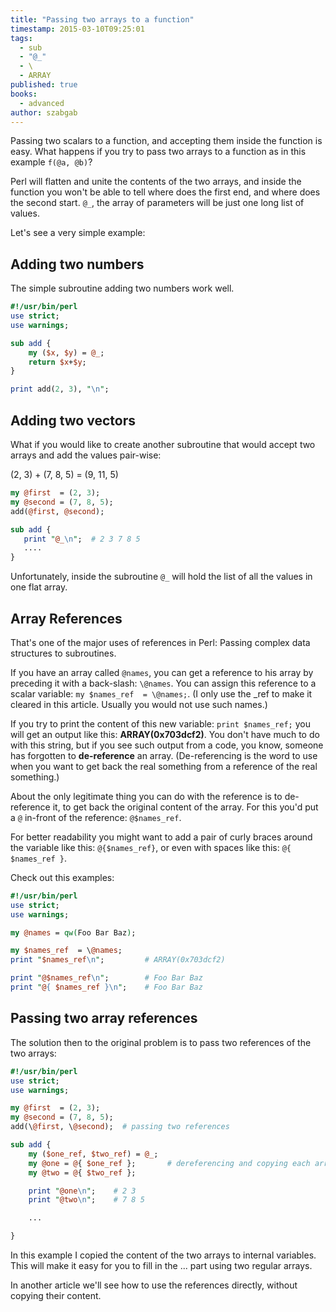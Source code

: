 ```yaml
---
title: "Passing two arrays to a function"
timestamp: 2015-03-10T09:25:01
tags:
  - sub
  - "@_"
  - \
  - ARRAY
published: true
books:
  - advanced
author: szabgab
---
```



Passing two scalars to a function, and accepting them inside the function is easy.
What happens if you try to pass two arrays to a function as in this example `f(@a, @b)`?

Perl will flatten and unite the contents of the two arrays, and inside the function
you won't be able to tell where does the first end, and where does the second start.
`@_`, the array of parameters will be just one long list of values.


Let's see a very simple example:

## Adding two numbers

The simple subroutine adding two numbers work well.

```perl
#!/usr/bin/perl
use strict;
use warnings;

sub add {
    my ($x, $y) = @_;
    return $x+$y;
}

print add(2, 3), "\n";
```


## Adding two vectors

What if you would like to create another subroutine that would accept two arrays and
add the values pair-wise:

(2, 3) + (7, 8, 5) =  (9, 11, 5)

```perl
my @first  = (2, 3);
my @second = (7, 8, 5);
add(@first, @second);

sub add {
   print "@_\n";  # 2 3 7 8 5
   ....
}
```

Unfortunately, inside the subroutine `@_` will hold the list of all the values in one flat array.

## Array References

That's one of the major uses of references in Perl: Passing complex data structures to subroutines.

If you have an array called `@names`, you can get a reference to his array by preceding it with a back-slash:
`\@names`. You can assign this reference to a scalar variable: `my $names_ref  = \@names;`.
(I only use the _ref to make it cleared in this article. Usually you would not use such names.)

If you try to print the content of this new variable: `print $names_ref;` you will get an output like this:
<b>ARRAY(0x703dcf2)</b>. You don't have much to do with this string, but if you see such output from a code, you know,
someone has forgotten to <b>de-reference</b> an array.
(De-referencing is the word to use when you want to get back the real something from a reference of the real something.)

About the only legitimate thing you can do with the reference is to de-reference it, to get back the original content of
the array. For this you'd put a `@` in-front of the reference: `@$names_ref`.

For better readability you might want to add a pair of curly braces around the variable like this:
`@{$names_ref}`, or even with spaces like this: `@{ $names_ref }`.

Check out this examples:

```perl
#!/usr/bin/perl
use strict;
use warnings;

my @names = qw(Foo Bar Baz);

my $names_ref  = \@names;
print "$names_ref\n";         # ARRAY(0x703dcf2)

print "@$names_ref\n";        # Foo Bar Baz
print "@{ $names_ref }\n";    # Foo Bar Baz
```

## Passing two array references

The solution then to the original problem is to pass two references of the two arrays:

```perl
#!/usr/bin/perl
use strict;
use warnings;

my @first  = (2, 3);
my @second = (7, 8, 5);
add(\@first, \@second);  # passing two references

sub add {
    my ($one_ref, $two_ref) = @_;
    my @one = @{ $one_ref };       # dereferencing and copying each array
    my @two = @{ $two_ref };

    print "@one\n";    # 2 3
    print "@two\n";    # 7 8 5

    ...

}
```

In this example I copied the content of the two arrays to internal variables.
This will make it easy for you to fill in the ... part using two regular arrays.

In another article we'll see how to use the references directly,
without copying their content.






